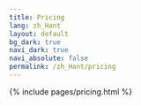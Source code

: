 ```yaml
---
title: Pricing
lang: zh_Hant
layout: default
bg_dark: true
navi_dark: true
navi_absolute: false
permalink: /zh_Hant/pricing
---
```


{% include pages/pricing.html %}
